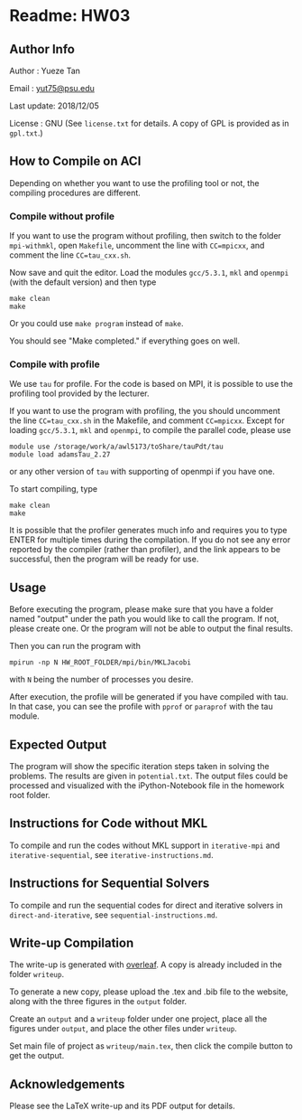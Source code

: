 # Readme: HW03

## Author Info

Author     : Yueze Tan

Email      : yut75@psu.edu

Last update: 2018/12/05

License    : GNU (See `license.txt` for details. A copy of GPL is provided as in `gpl.txt`.)

## How to Compile on ACI

Depending on whether you want to use the profiling tool or not, the compiling procedures are different.

### Compile without profile

If you want to use the program without profiling, then switch to the folder `mpi-withmkl`, open `Makefile`, uncomment the line with `CC=mpicxx`, and comment the line `CC=tau_cxx.sh`.

Now save and quit the editor. Load the modules `gcc/5.3.1`, `mkl` and `openmpi` (with the default version) and then type

    make clean
    make

Or you could use `make program` instead of `make`.

You should see "Make completed." if everything goes on well.

### Compile with profile

We use `tau` for profile. For the code is based on MPI, it is possible to use the profiling tool provided by the lecturer.

If you want to use the program with profiling, the you should uncomment the line `CC=tau_cxx.sh` in the Makefile, and comment `CC=mpicxx`. Except for loading `gcc/5.3.1`, `mkl` and `openmpi`, to compile the parallel code, please use

    module use /storage/work/a/awl5173/toShare/tauPdt/tau
    module load adamsTau_2.27

or any other version of `tau` with supporting of openmpi if you have one.

To start compiling, type

    make clean
    make

It is possible that the profiler generates much info and requires you to type ENTER for multiple times during the compilation. If you do not see any error reported by the compiler (rather than profiler), and the link appears to be successful, then the program will be ready for use.

## Usage

Before executing the program, please make sure that you have a folder named "output" under the path you would like to call the program. If not, please create one. Or the program will not be able to output the final results.

Then you can run the program with

`mpirun -np N HW_ROOT_FOLDER/mpi/bin/MKLJacobi`

with `N` being the number of processes you desire.

After execution, the profile will be generated if you have compiled with tau. In that case, you can see the profile with `pprof` or `paraprof` with the tau module.

## Expected Output

The program will show the specific iteration steps taken in solving the problems. The results are given in `potential.txt`. The output files could be processed and visualized with the iPython-Notebook file in the homework root folder.

## Instructions for Code without MKL

To compile and run the codes without MKL support in `iterative-mpi` and `iterative-sequential`, see `iterative-instructions.md`.

## Instructions for Sequential Solvers

To compile and run the sequential codes for direct and iterative solvers in `direct-and-iterative`, see `sequential-instructions.md`.

## Write-up Compilation

The write-up is generated with [overleaf](https://v2.overleaf.com). A copy is already included in the folder `writeup`.

To generate a new copy, please upload the .tex and .bib file to the website, along with the three figures in the `output` folder.

Create an `output` and a `writeup` folder under one project, place all the figures under `output`, and place the other files under `writeup`.

Set main file of project as `writeup/main.tex`, then click the compile button to get the output.

## Acknowledgements

Please see the LaTeX write-up and its PDF output for details.

